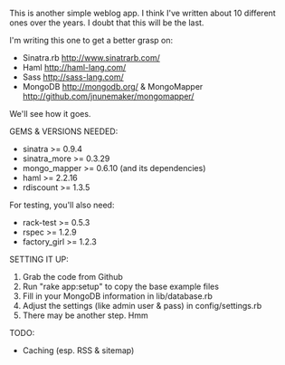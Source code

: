 This is another simple weblog app. I think I've written about 10 different ones over the years. I doubt that this will be the last.

I'm writing this one to get a better grasp on:

* Sinatra.rb <http://www.sinatrarb.com/>
* Haml <http://haml-lang.com/>
* Sass <http://sass-lang.com/>
* MongoDB <http://mongodb.org/> & MongoMapper <http://github.com/jnunemaker/mongomapper/>

We'll see how it goes.

GEMS & VERSIONS NEEDED:

* sinatra >= 0.9.4
* sinatra_more >= 0.3.29
* mongo_mapper >= 0.6.10 (and its dependencies)
* haml >= 2.2.16
* rdiscount >= 1.3.5

For testing, you'll also need:

* rack-test >= 0.5.3
* rspec >= 1.2.9
* factory_girl >= 1.2.3

SETTING IT UP:

1. Grab the code from Github
2. Run "rake app:setup" to copy the base example files
3. Fill in your MongoDB information in lib/database.rb
4. Adjust the settings (like admin user & pass) in config/settings.rb
5. There may be another step. Hmm

TODO:

* Caching (esp. RSS & sitemap)
